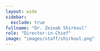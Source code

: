 ```yaml
---
layout: wide
sidebar:
  exclude: true
fullname: "Dr. Zeinab Shirkoul"
role: "Director-in-Chief"
image: "images/staff/shirkoul.png"
---
```

